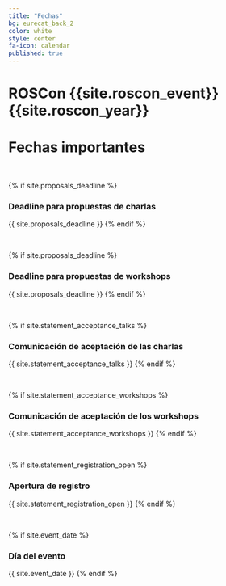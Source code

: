 ```yaml
---
title: "Fechas"
bg: eurecat_back_2
color: white
style: center
fa-icon: calendar
published: true
---
```


# ROSCon {{site.roscon_event}} {{site.roscon_year}}
# Fechas importantes


<br>

<!-- {% if site.proposals_talks_start %}
### Apertura de propuestas de charlas
{{ site.proposals_talks_start }}

<br>

{% if site.proposals_workshops_start %}
### Apertura de propuestas de workshops / tutorials
{{ site.proposals_workshops_start }}
{% endif %}

<br> -->

<!-- {% endif %}
{% if site.registration_start %}
### Registro previo - Reserva tu plaza
{{ site.registration_start }}
{% endif %}

<br> -->

{% if site.proposals_deadline %}
### Deadline para propuestas de charlas 
{{ site.proposals_deadline }}
{% endif %}

<br>

{% if site.proposals_deadline %}
### Deadline para propuestas de workshops 
{{ site.proposals_deadline }}
{% endif %}

<br>

<!-- {% if site.proposals_deadline %}
### Deadline para propuestas de tutorials
{{ site.proposals_deadline }}
{% endif %}

<br> -->

{% if site.statement_acceptance_talks %}
### Comunicación de aceptación de las charlas
{{ site.statement_acceptance_talks }}
{% endif %}

<br>

{% if site.statement_acceptance_workshops %}
### Comunicación de aceptación de los workshops
{{ site.statement_acceptance_workshops }}
{% endif %}

<br>

<!-- {% if site.statement_acceptance_workshops %}
### Comunicación de aceptación de las tutoriales
{{ site.statement_acceptance_workshops }}
{% endif %}

<br> -->

<!-- {% if site.early_registration_deadline %}
### Fin del registro previo
{{ site.early_registration_deadline }}
{% endif %}

<br>

{% if site.late_registration %}
### Inicio del registro general
{{ site.late_registration }}
{% endif %}

<br> -->

{% if site.statement_registration_open %}
### Apertura de registro
{{ site.statement_registration_open }}
{% endif %}

<br>

{% if site.event_date %}
### Día del evento
{{ site.event_date }}
{% endif %}
<br>



